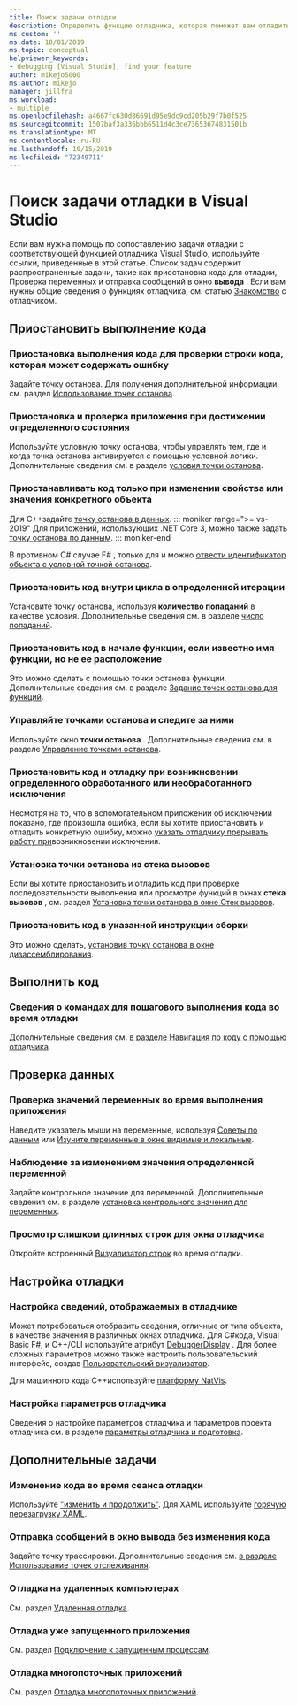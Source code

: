 ```yaml
---
title: Поиск задачи отладки
description: Определить функцию отладчика, которая поможет вам отладить приложение
ms.custom: ''
ms.date: 10/01/2019
ms.topic: conceptual
helpviewer_keywords:
- debugging [Visual Studio], find your feature
author: mikejo5000
ms.author: mikejo
manager: jillfra
ms.workload:
- multiple
ms.openlocfilehash: a4667fc630d86691d95e9dc9cd205b29f7b0f525
ms.sourcegitcommit: 1507baf3a336bbb6511d4c3ce73653674831501b
ms.translationtype: MT
ms.contentlocale: ru-RU
ms.lasthandoff: 10/15/2019
ms.locfileid: "72349711"
---
```

# <a name="find-your-debugging-task-in-visual-studio"></a>Поиск задачи отладки в Visual Studio

Если вам нужна помощь по сопоставлению задачи отладки с соответствующей функцией отладчика Visual Studio, используйте ссылки, приведенные в этой статье. Список задач содержит распространенные задачи, такие как приостановка кода для отладки, Проверка переменных и отправка сообщений в окно **вывода** . Если вам нужны общие сведения о функциях отладчика, см. статью [Знакомство](debugger-feature-tour.md) с отладчиком.

## <a name="pause-running-code"></a>Приостановить выполнение кода

### <a name="pause-running-code-to-inspect-a-line-of-code-that-may-contain-a-bug"></a>Приостановка выполнения кода для проверки строки кода, которая может содержать ошибку

Задайте точку останова. Для получения дополнительной информации см. раздел [Использование точек останова](using-breakpoints.md).

### <a name="pause-and-inspect-your-app-when-it-reaches-a-specific-state"></a>Приостановка и проверка приложения при достижении определенного состояния

Используйте условную точку останова, чтобы управлять тем, где и когда точка останова активируется с помощью условной логики. Дополнительные сведения см. в разделе [условия точки останова](using-breakpoints.md#breakpoint-conditions).

### <a name="pause-code-only-when-a-specific-objects-property-or-value-changes"></a>Приостанавливать код только при изменении свойства или значения конкретного объекта

Для C++задайте [точку останова в данных](using-breakpoints.md#BKMK_set_a_data_breakpoint_native_cplusplus). 
::: moniker range=">= vs-2019"
Для приложений, использующих .NET Core 3, можно также задать [точку останова по данным](using-breakpoints.md#BKMK_set_a_data_breakpoint_managed).
::: moniker-end

В противном C# случае F# , только для и можно [отвести идентификатор объекта с условной точкой останова](using-breakpoints.md#using-object-ids-in-breakpoint-conditions-c-and-f).

### <a name="pause-code-inside-a-loop-at-a-certain-iteration"></a>Приостановить код внутри цикла в определенной итерации

Установите точку останова, используя **количество попаданий** в качестве условия. Дополнительные сведения см. в разделе [число попаданий](using-breakpoints.md#hit-count).

### <a name="pause-code-at-the-start-of-a-function-when-you-know-the-function-name-but-not-its-location"></a>Приостановить код в начале функции, если известно имя функции, но не ее расположение

Это можно сделать с помощью точки останова функции. Дополнительные сведения см. в разделе [Задание точек останова для функций](using-breakpoints.md#BKMK_Set_a_breakpoint_in_a_source_file).

### <a name="manage-and-keep-track-of-your-breakpoints"></a>Управляйте точками останова и следите за ними

Используйте окно **точки останова** . Дополнительные сведения см. в разделе [Управление точками останова](using-breakpoints.md#BKMK_Specify_advanced_properties_of_a_breakpoint_).

### <a name="pause-code-and-debug-when-a-specific-handled-or-unhandled-exception-is-thrown"></a>Приостановить код и отладку при возникновении определенного обработанного или необработанного исключения

Несмотря на то, что в вспомогательном приложении об исключении показано, где произошла ошибка, если вы хотите приостановить и отладить конкретную ошибку, можно [указать отладчику прерывать работу при](managing-exceptions-with-the-debugger.md#tell-the-debugger-to-break-when-an-exception-is-thrown)возникновении исключения.

### <a name="set-a-breakpoint-from-the-call-stack"></a>Установка точки останова из стека вызовов

Если вы хотите приостановить и отладить код при проверке последовательности выполнения или просмотре функций в окнах **стека вызовов** , см. раздел [Установка точки останова в окне Стек вызовов](using-breakpoints.md#BKMK_Set_a_breakpoint_from_debugger_windows).

### <a name="pause-code-at-a-specific-assembly-instruction"></a>Приостановить код в указанной инструкции сборки

Это можно сделать, [установив точку останова в окне дизассемблирования](using-breakpoints.md#BKMK_Set_a_breakpoint_from_debugger_windows).

## <a name="execute-code"></a>Выполнить код

### <a name="learn-the-commands-to-step-through-your-code-while-debugging"></a>Сведения о командах для пошагового выполнения кода во время отладки

Дополнительные сведения см. [в разделе Навигация по коду с помощью отладчика](navigating-through-code-with-the-debugger.md).

## <a name="inspect-data"></a>Проверка данных

### <a name="check-the-value-of-variables-while-running-your-app"></a>Проверка значений переменных во время выполнения приложения

Наведите указатель мыши на переменные, используя [Советы по данным](view-data-values-in-data-tips-in-the-code-editor.md) или [Изучите переменные в окне видимые и локальные](autos-and-locals-windows.md).

### <a name="observe-the-changing-value-of-a-specific-variable"></a>Наблюдение за изменением значения определенной переменной

Задайте контрольное значение для переменной. Дополнительные сведения см. в разделе [установка контрольного значения для переменных](watch-and-quickwatch-windows.md).

### <a name="view-strings-that-are-too-long-for-the-debugger-window"></a>Просмотр слишком длинных строк для окна отладчика

Откройте встроенный [Визуализатор строк](view-strings-visualizer.md) во время отладки.

## <a name="configure-debugging"></a>Настройка отладки

### <a name="customize-information-shown-in-the-debugger"></a>Настройка сведений, отображаемых в отладчике

Может потребоваться отобразить сведения, отличные от типа объекта, в качестве значения в различных окнах отладчика. Для C#кода, Visual Basic F#, и C++/CLI используйте атрибут [DebuggerDisplay](using-the-debuggerdisplay-attribute.md) . Для более сложных параметров можно также настроить пользовательский интерфейс, создав [Пользовательский визуализатор](create-custom-visualizers-of-data.md).

Для машинного кода C++используйте [платформу NatVis](create-custom-views-of-native-objects.md).

### <a name="configure-debugger-settings"></a>Настройка параметров отладчика

Сведения о настройке параметров отладчика и параметров проекта отладчика см. в разделе [параметры отладчика и подготовка](debugger-settings-and-preparation.md).

## <a name="additional-tasks"></a>Дополнительные задачи

### <a name="edit-code-during-a-debugging-session"></a>Изменение кода во время сеанса отладки

Используйте ["изменить и продолжить"](edit-and-continue.md). Для XAML используйте [горячую перезагрузку XAML](xaml-hot-reload.md).

### <a name="send-messages-to-the-output-window-without-modifying-code"></a>Отправка сообщений в окно вывода без изменения кода

Задайте точку трассировки. Дополнительные сведения см. [в разделе Использование точек отслеживания](using-tracepoints.md).

### <a name="debug-on-remote-machines"></a>Отладка на удаленных компьютерах

См. раздел [Удаленная отладка](remote-debugging.md).

### <a name="debug-an-app-that-is-already-running"></a>Отладка уже запущенного приложения

См. раздел [Подключение к запущенным процессам](attach-to-running-processes-with-the-visual-studio-debugger.md).

### <a name="debug-multithreaded-applications"></a>Отладка многопоточных приложений

См. раздел [Отладка многопоточных приложений](debug-multithreaded-applications-in-visual-studio.md).